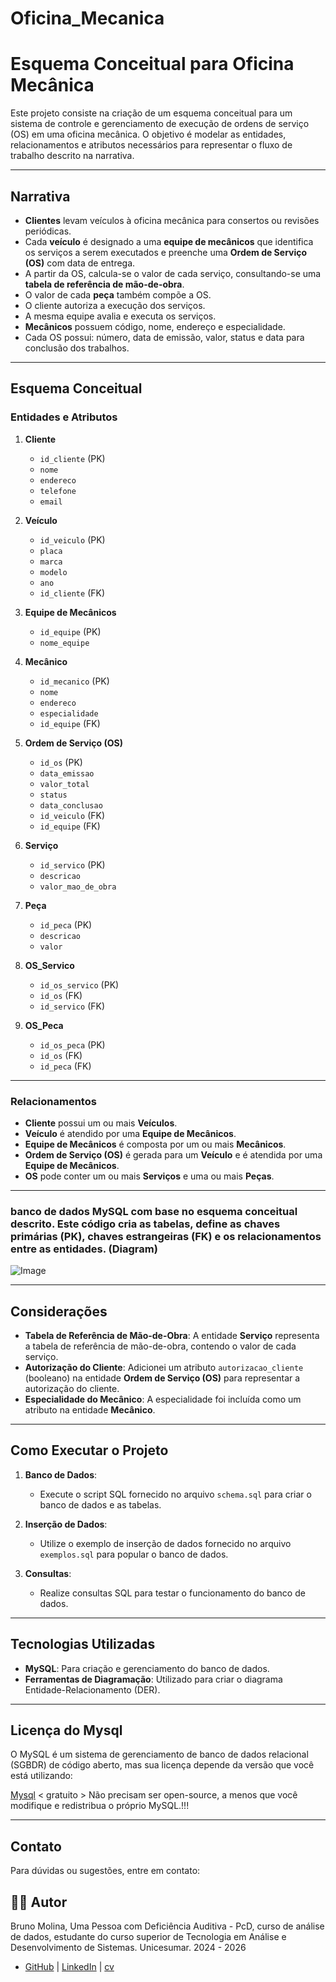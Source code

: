 # Oficina_Mecanica

# Esquema Conceitual para Oficina Mecânica

Este projeto consiste na criação de um esquema conceitual para um sistema de controle e gerenciamento de execução de ordens de serviço (OS) em uma oficina mecânica. O objetivo é modelar as entidades, relacionamentos e atributos necessários para representar o fluxo de trabalho descrito na narrativa.

---

## Narrativa

- **Clientes** levam veículos à oficina mecânica para consertos ou revisões periódicas.
- Cada **veículo** é designado a uma **equipe de mecânicos** que identifica os serviços a serem executados e preenche uma **Ordem de Serviço (OS)** com data de entrega.
- A partir da OS, calcula-se o valor de cada serviço, consultando-se uma **tabela de referência de mão-de-obra**.
- O valor de cada **peça** também compõe a OS.
- O cliente autoriza a execução dos serviços.
- A mesma equipe avalia e executa os serviços.
- **Mecânicos** possuem código, nome, endereço e especialidade.
- Cada OS possui: número, data de emissão, valor, status e data para conclusão dos trabalhos.

---

## Esquema Conceitual

### Entidades e Atributos

1. **Cliente**
   - `id_cliente` (PK)
   - `nome`
   - `endereco`
   - `telefone`
   - `email`

2. **Veículo**
   - `id_veiculo` (PK)
   - `placa`
   - `marca`
   - `modelo`
   - `ano`
   - `id_cliente` (FK)

3. **Equipe de Mecânicos**
   - `id_equipe` (PK)
   - `nome_equipe`

4. **Mecânico**
   - `id_mecanico` (PK)
   - `nome`
   - `endereco`
   - `especialidade`
   - `id_equipe` (FK)

5. **Ordem de Serviço (OS)**
   - `id_os` (PK)
   - `data_emissao`
   - `valor_total`
   - `status`
   - `data_conclusao`
   - `id_veiculo` (FK)
   - `id_equipe` (FK)

6. **Serviço**
   - `id_servico` (PK)
   - `descricao`
   - `valor_mao_de_obra`

7. **Peça**
   - `id_peca` (PK)
   - `descricao`
   - `valor`

8. **OS_Servico**
   - `id_os_servico` (PK)
   - `id_os` (FK)
   - `id_servico` (FK)

9. **OS_Peca**
   - `id_os_peca` (PK)
   - `id_os` (FK)
   - `id_peca` (FK)

---

### Relacionamentos

- **Cliente** possui um ou mais **Veículos**.
- **Veículo** é atendido por uma **Equipe de Mecânicos**.
- **Equipe de Mecânicos** é composta por um ou mais **Mecânicos**.
- **Ordem de Serviço (OS)** é gerada para um **Veículo** e é atendida por uma **Equipe de Mecânicos**.
- **OS** pode conter um ou mais **Serviços** e uma ou mais **Peças**.

---

### banco de dados MySQL com base no esquema conceitual descrito. Este código cria as tabelas, define as chaves primárias (PK), chaves estrangeiras (FK) e os relacionamentos entre as entidades. (Diagram)

![Image](https://github.com/user-attachments/assets/812e0c24-eb1d-41c9-8a30-1ea61dde9d77)

---

## Considerações

- **Tabela de Referência de Mão-de-Obra**: A entidade **Serviço** representa a tabela de referência de mão-de-obra, contendo o valor de cada serviço.
- **Autorização do Cliente**: Adicionei um atributo `autorizacao_cliente` (booleano) na entidade **Ordem de Serviço (OS)** para representar a autorização do cliente.
- **Especialidade do Mecânico**: A especialidade foi incluída como um atributo na entidade **Mecânico**.

---

## Como Executar o Projeto

1. **Banco de Dados**:
   - Execute o script SQL fornecido no arquivo `schema.sql` para criar o banco de dados e as tabelas.

2. **Inserção de Dados**:
   - Utilize o exemplo de inserção de dados fornecido no arquivo `exemplos.sql` para popular o banco de dados.

3. **Consultas**:
   - Realize consultas SQL para testar o funcionamento do banco de dados.

---

## Tecnologias Utilizadas

- **MySQL**: Para criação e gerenciamento do banco de dados.
- **Ferramentas de Diagramação**: Utilizado para criar o diagrama Entidade-Relacionamento (DER).


---

## Licença do Mysql 
O MySQL é um sistema de gerenciamento de banco de dados relacional (SGBDR) de código aberto, mas sua licença depende da versão que você está utilizando:

[Mysql](https://www.mysql.com/) < gratuito >
        Não precisam ser open-source, a menos que você modifique e redistribua o próprio MySQL.!!!

---

## Contato

Para dúvidas ou sugestões, entre em contato:

## 👨‍💻 Autor

Bruno Molina, Uma Pessoa com Deficiência Auditiva - PcD, curso de análise de dados,
estudante do curso superior de Tecnologia em Análise e Desenvolvimento de Sistemas. Unicesumar. 2024 - 2026
- [GitHub](https://github.com/brumab) | [LinkedIn](https://www.linkedin.com/in/brumab1122/) | [cv](https://brumab.github.io/cur/)
